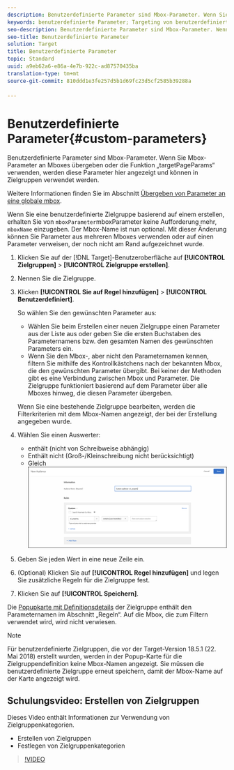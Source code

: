 ```yaml
---
description: Benutzerdefinierte Parameter sind Mbox-Parameter. Wenn Sie Mbox-Parameter an Mboxes übergeben oder die Funktion „targetPageParams“ verwenden, werden diese Parameter hier angezeigt und können in Zielgruppen verwendet werden.
keywords: benutzerdefinierte Parameter; Targeting von benutzerdefinierten Parametern; Targeting von Seitenparametern; Targeting von Mbox-Parametern
seo-description: Benutzerdefinierte Parameter sind Mbox-Parameter. Wenn Sie Mbox-Parameter an Mboxes übergeben oder die Funktion „targetPageParams“ verwenden, werden diese Parameter hier angezeigt und können in Zielgruppen verwendet werden.
seo-title: Benutzerdefinierte Parameter
solution: Target
title: Benutzerdefinierte Parameter
topic: Standard
uuid: a9eb62a6-e86a-4e7b-922c-ad87570435ba
translation-type: tm+mt
source-git-commit: 810ddd1e3fe257d5b1d69fc23d5cf2585b39288a

---
```



# Benutzerdefinierte Parameter{#custom-parameters}

Benutzerdefinierte Parameter sind Mbox-Parameter. Wenn Sie Mbox-Parameter an Mboxes übergeben oder die Funktion „targetPageParams“ verwenden, werden diese Parameter hier angezeigt und können in Zielgruppen verwendet werden.

Weitere Informationen finden Sie im Abschnitt [Übergeben von Parameter an eine globale mbox](https://marketing.adobe.com/resources/help/en_US/target/ov/c_pass_parameters_to_global_mbox.html).

Wenn Sie eine benutzerdefinierte Zielgruppe basierend auf einem erstellen, erhalten Sie von `mboxParameter`mboxParameter keine Aufforderung mehr, `mboxName` einzugeben. Der Mbox-Name ist nun optional. Mit dieser Änderung können Sie Parameter aus mehreren Mboxes verwenden oder auf einen Parameter verweisen, der noch nicht am Rand aufgezeichnet wurde.

1. Klicken Sie auf der [!DNL Target]-Benutzeroberfläche auf **[!UICONTROL Zielgruppen]** &gt; **[!UICONTROL Zielgruppe erstellen]**.
1. Nennen Sie die Zielgruppe.
1. Klicken **[!UICONTROL Sie auf Regel hinzufügen]** &gt; **[!UICONTROL Benutzerdefiniert]**.

   So wählen Sie den gewünschten Parameter aus:

   * Wählen Sie beim Erstellen einer neuen Zielgruppe einen Parameter aus der Liste aus oder geben Sie die ersten Buchstaben des Parameternamens bzw. den gesamten Namen des gewünschten Parameters ein.
   * Wenn Sie den Mbox-, aber nicht den Parameternamen kennen, filtern Sie mithilfe des Kontrollkästchens nach der bekannten Mbox, die den gewünschten Parameter übergibt.
   Bei keiner der Methoden gibt es eine Verbindung zwischen Mbox und Parameter. Die Zielgruppe funktioniert basierend auf dem Parameter über alle Mboxes hinweg, die diesen Parameter übergeben.

   Wenn Sie eine bestehende Zielgruppe bearbeiten, werden die Filterkriterien mit dem Mbox-Namen angezeigt, der bei der Erstellung angegeben wurde.

1. Wählen Sie einen Auswerter:

   * enthält (nicht von Schreibweise abhängig)
   * Enthält nicht (Groß-/Kleinschreibung nicht berücksichtigt)
   * Gleich
   ![Benutzerdefinierte Parameter-Zielgruppe](/help/c-target/c-audiences/c-target-rules/assets/custom.png)

1. Geben Sie jeden Wert in eine neue Zeile ein.
1. (Optional) Klicken Sie auf **[!UICONTROL Regel hinzufügen]** und legen Sie zusätzliche Regeln für die Zielgruppe fest.
1. Klicken Sie auf **[!UICONTROL Speichern]**.

Die [Popupkarte mit Definitionsdetails](../../../c-target/c-audiences/audiences.md#section_11B9C4A777E14D36BA1E925021945780) der Zielgruppe enthält den Parameternamen im Abschnitt „Regeln“. Auf die Mbox, die zum Filtern verwendet wird, wird nicht verwiesen.

>[!NOTE]
>
>Für benutzerdefinierte Zielgruppen, die vor der Target-Version 18.5.1 (22. Mai 2018) erstellt wurden, werden in der Popup-Karte für die Zielgruppendefinition keine Mbox-Namen angezeigt. Sie müssen die benutzerdefinierte Zielgruppe erneut speichern, damit der Mbox-Name auf der Karte angezeigt wird.

## Schulungsvideo: Erstellen von Zielgruppen

Dieses Video enthält Informationen zur Verwendung von Zielgruppenkategorien.

* Erstellen von Zielgruppen
* Festlegen von Zielgruppenkategorien

>[!VIDEO](https://video.tv.adobe.com/v/17392?captions=ger)